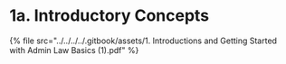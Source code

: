 # 1a. Introductory Concepts

{% file src="../../../../.gitbook/assets/1. Introductions and Getting Started with Admin Law Basics (1).pdf" %}
